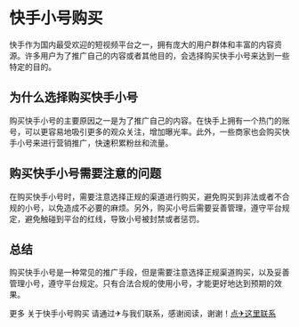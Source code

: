 # 快手小号购买

快手作为国内最受欢迎的短视频平台之一，拥有庞大的用户群体和丰富的内容资源。许多用户为了推广自己的内容或者其他目的，会选择购买快手小号来达到一些特定的目的。

## 为什么选择购买快手小号

购买快手小号的主要原因之一是为了推广自己的内容。在快手上拥有一个热门的账号，可以更容易地吸引更多的观众关注，增加曝光率。此外，一些商家也会购买快手小号来进行营销推广，快速积累粉丝和流量。

## 购买快手小号需要注意的问题

在购买快手小号时，需要注意选择正规的渠道进行购买，避免购买到非法或者不合规的小号，以免造成不必要的麻烦。另外，购买小号后需要妥善管理，遵守平台规定，避免触碰到平台的红线，导致小号被封禁或者惩罚。

## 总结

购买快手小号是一种常见的推广手段，但是需要注意选择正规渠道购买，以及妥善管理小号，遵守平台规定。只有合法合规的使用小号，才能更好地达到预期的效果。

更多 关于快手小号购买 请通过✈与我们联系，感谢阅读，谢谢！[点✈这里联系](https://ss.k02.cc)